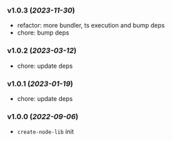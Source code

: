 ### v1.0.3 (_2023-11-30_)

- refactor: more bundler, ts execution and bump deps
- chore: bump deps

### v1.0.2 (_2023-03-12_)

- chore: update deps

### v1.0.1 (_2023-01-19_)

- chore: update deps

### v1.0.0 (_2022-09-06_)

- `create-node-lib` init
